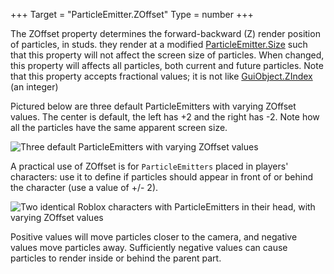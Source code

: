 +++
Target = "ParticleEmitter.ZOffset"
Type = number
+++

The ZOffset property determines the forward-backward (Z) render position of particles, in studs. they render at a modified [ParticleEmitter.Size](https://developer.roblox.com/api-reference/property/ParticleEmitter/Size) such that this property will not affect the screen size of particles. When changed, this property will affects all particles, both current and future particles. Note that this property accepts fractional values; it is not like [GuiObject.ZIndex](https://developer.roblox.com/api-reference/property/GuiObject/ZIndex) (an integer)Pictured below are three default ParticleEmitters with varying ZOffset values. The center is default, the left has +2 and the right has -2. Note how all the particles have the same apparent screen size.![Three default ParticleEmitters with varying ZOffset values][1]A practical use of ZOffset is for `ParticleEmitters` placed in players' characters: use it to define if particles should appear in front of or behind the character (use a value of +/- 2).![Two identical Roblox characters with ParticleEmitters in their head, with varying ZOffset values][2]Positive values will move particles closer to the camera, and negative values move particles away. Sufficiently negative values can cause particles to render inside or behind the parent part.[1]: https://developer.roblox.com/assets/blt216bd741511f3108/ParticleEmitter_ZOffset.png[2]: https://developer.roblox.com/assets/blt8b9262a841414c12/ParticleEmitter_ZOffset2.png